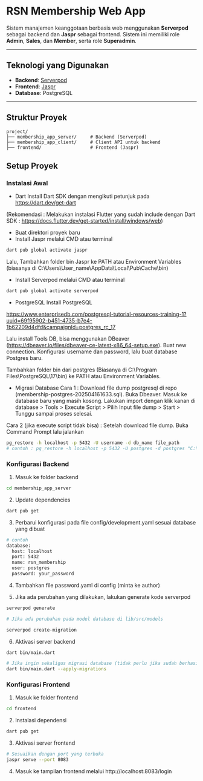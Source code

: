 # RSN Membership Web App

Sistem manajemen keanggotaan berbasis web menggunakan **Serverpod** sebagai backend dan **Jaspr** sebagai frontend. Sistem ini memiliki role **Admin**, **Sales**, dan **Member**, serta role **Superadmin**.

---

## Teknologi yang Digunakan
- **Backend**: [Serverpod](https://serverpod.dev)
- **Frontend**: [Jaspr](https://jaspr.dev)
- **Database**: PostgreSQL

---

## Struktur Proyek

```plaintext
project/
├── membership_app_server/     # Backend (Serverpod)
├── membership_app_client/     # Client API untuk backend
├── frontend/                  # Frontend (Jaspr)
```

## Setup Proyek
### Instalasi Awal
- Dart
Install Dart SDK dengan mengikuti petunjuk pada https://dart.dev/get-dart

(Rekomendasi : Melakukan instalasi Flutter yang sudah include dengan Dart SDK : https://docs.flutter.dev/get-started/install/windows/web)
- Buat direktori proyek baru
- Install Jaspr melalui CMD atau terminal
```bash
dart pub global activate jaspr
```
Lalu, Tambahkan folder bin Jaspr ke PATH atau Environment Variables (biasanya di C:\Users\User_name\AppData\Local\Pub\Cache\bin)
- Install Serverpod melalui CMD atau terminal
```bash
dart pub global activate serverpod
```
- PostgreSQL
Install PostgreSQL

https://www.enterprisedb.com/postgresql-tutorial-resources-training-1?uuid=69f95902-b451-4735-b7e4-1b62209d4dfd&campaignId=postgres_rc_17

Lalu install Tools DB, bisa menggunakan DBeaver (https://dbeaver.io/files/dbeaver-ce-latest-x86_64-setup.exe). Buat new connection. Konfigurasi username dan password, lalu buat database Postgres baru.

Tambahkan folder bin dari postgres (Biasanya di C:\Program Files\PostgreSQL\17\bin) ke PATH atau Environment Variables.

- Migrasi Database
Cara 1 :
Download file dump postgresql di repo (membership-postgres-202504161633.sql). Buka Dbeaver. Masuk ke database baru yang masih kosong. Lakukan import dengan klik kanan di database > Tools > Execute Script > Pilih Input file dump > Start > Tunggu sampai proses selesai. 

Cara 2 (jika execute script tidak bisa) :
Setelah download file dump. Buka Command Prompt lalu jalankan 
```bash
pg_restore -h localhost -p 5432 -U username -d db_name file_path
# contoh : pg_restore -h localhost -p 5432 -U postgres -d postgres "C:\Users\ASUS TUF\Documents\membership-postgres-202504161633.sql"
```


### Konfigurasi Backend
1. Masuk ke folder backend
```bash
cd membership_app_server
```
2. Update dependencies
```bash
dart pub get
```
3. Perbarui konfigurasi pada file config/development.yaml sesuai database yang dibuat 
```bash
# contoh
database:
  host: localhost
  port: 5432
  name: rsn_membership
  user: postgres
  password: your_password
```
4. Tambahkan file password.yaml di config (minta ke author)

5. Jika ada perubahan yang dilakukan, lakukan generate kode serverpod
```bash
serverpod generate
```
```bash
# Jika ada perubahan pada model database di lib/src/models

serverpod create-migration 
```
6. Aktivasi server backend
```bash
dart bin/main.dart
```
```bash
# Jika ingin sekaligus migrasi database (tidak perlu jika sudah berhasil import database dan isinya dari file dump, kecuali ada perubahan)
dart bin/main.dart --apply-migrations
```
### Konfigurasi Frontend
1. Masuk ke folder frontend
```bash
cd frontend
```
2. Instalasi dependensi
```bash
dart pub get
```
3. Aktivasi server frontend
```bash
# Sesuaikan dengan port yang terbuka
jaspr serve --port 8083
```
4. Masuk ke tampilan frontend melalui http://localhost:8083/login


